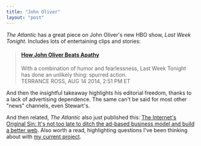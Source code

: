 ```yaml
---
title: "John Oliver"
layout: "post"
---
```


*The Atlantic* has a great piece on John Oliver's new HBO show, *Last Week Tonight*. Includes lots of entertaining clips and stories:

> #### [How John Oliver Beats Apathy](http://www.theatlantic.com/entertainment/archive/2014/08/how-john-oliver-is-procuring-latent-activism/376036/)
> With a combination of humor and fearlessness, Last Week Tonight has done an unlikely thing: spurred action.  
> TERRANCE ROSS, AUG 14 2014, 2:51 PM ET

And then the insightful takeaway highlights his editorial freedom, thanks to a lack of advertising dependence. The same can't be said for most other "news" channels, even Stewart's.

And then related, *The Atlantic* also just published this: [The Internet's Original Sin: It's not too late to ditch the ad-based business model and build a better web](http://www.theatlantic.com/technology/archive/2014/08/advertising-is-the-internets-original-sin/376041/?single_page=true). Also worth a read, highlighting questions I've been thinking about with [my current project](http://www.letsfix.net).
